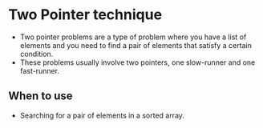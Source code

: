 # Two Pointer technique

* Two pointer problems are a type of problem where you have a list of elements and you need to find a pair of elements that satisfy a certain condition.
* These problems usually involve two pointers, one slow-runner and one fast-runner.

## When to use

* Searching for a pair of elements in a sorted array.


